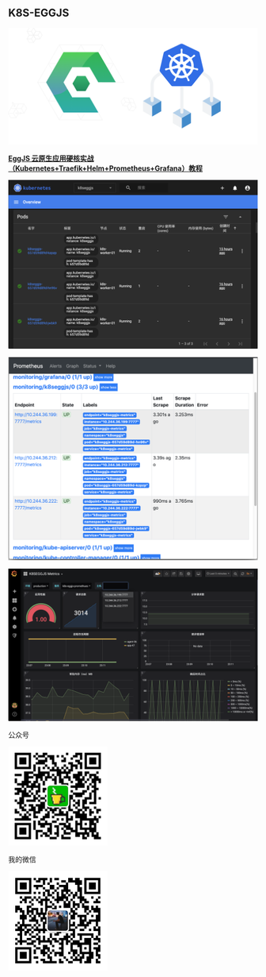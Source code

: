## K8S-EGGJS

<img src="app/public/images/banner.png" width="700px"/>

**[EggJS 云原生应用硬核实战（Kubernetes+Traefik+Helm+Prometheus+Grafana）教程](https://juejin.cn/post/6900790776909791240)**

![](app/public/images/k8s-1.png)

![](app/public/images/prome-1.png)

![](app/public/images/grafana-6.png)

公众号

<img src="app/public/images/tea-qrcode.png" width="200px"/>

我的微信

<img src="app/public/images/me-qrcode.jpeg" width="200px"/>

